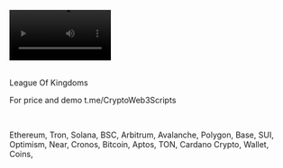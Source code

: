 <video src='https://github.com/user-attachments/assets/34f34719-24ed-4617-a2ff-45dcb617c42f' width=180/><video />
<br />




<br />
League Of Kingdoms


For price and demo
t.me/CryptoWeb3Scripts

<br />

Ethereum, Tron, Solana, BSC, Arbitrum, Avalanche, Polygon, Base, SUI, Optimism, Near, Cronos, Bitcoin, Aptos, TON, Cardano
Crypto, Wallet, Coins,
